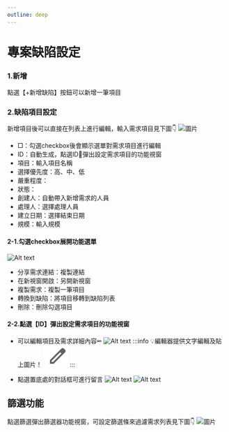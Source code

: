 ```yaml
---
outline: deep
---
```


# 專案缺陷設定


### 1.新增
點選【+新增缺陷】按鈕可以新增一筆項目

### 2.缺陷項目設定
新增項目後可以直接在列表上進行編輯，輸入需求項目見下圖👇
![圖片](bug01.gif)
- □：勾選checkbox後會顯示選單對需求項目進行編輯
- ID：自動生成，點選ID🔗彈出設定需求項目的功能視窗
- 項目：輸入項目名稱
- 選擇優先度：高、中、低
- 嚴重程度：
- 狀態：
-  創建人：自動帶入新增需求的人員
- 處理人：選擇處理人員
- 建立日期：選擇結束日期
- 規模：輸入規模

#### 2-1.勾選checkbox展開功能選單
![Alt text](bug02.png)
- 分享需求連結：複製連結
- 在新視窗開啟：另開新視窗
- 複製需求：複製一筆項目
- 轉換到缺陷：將項目移轉到缺陷列表
- 刪除：刪除勾選項目

#### 2-2.點選【ID】彈出設定需求項目的功能視窗

- 可以編輯項目及需求詳細內容✏
![Alt text](bug03.png)
:::info
:bulb:編輯器提供文字編輯及貼上圖片！
 ![Alt text](image.png)
:::

- 點選置底處的對話框可進行留言
![Alt text](bug04.gif)
![Alt text](bug05.png)

## 篩選功能

點選篩選彈出篩選器功能視窗，可設定篩選條來過濾需求列表見下圖👇
![圖片](bug06.gif)





